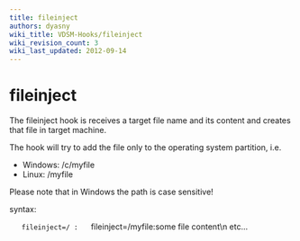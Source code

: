 ```yaml
---
title: fileinject
authors: dyasny
wiki_title: VDSM-Hooks/fileinject
wiki_revision_count: 3
wiki_last_updated: 2012-09-14
---
```


# fileinject

The fileinject hook is receives a target file name and its content and creates that file in target machine.

The hook will try to add the file only to the operating system partition, i.e.

*   Windows: /c/myfile
*   Linux: /myfile

Please note that in Windows the path is case sensitive!

syntax:

`   fileinject=/`<target file name>` : `<file content>
         fileinject=/myfile:some file content\n etc...
